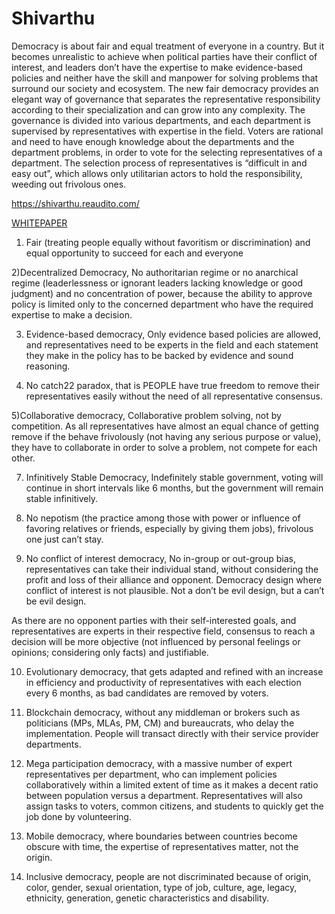 # Shivarthu


Democracy is about fair and equal treatment of everyone in a country. But it becomes unrealistic to achieve when political parties have their conflict of interest, and leaders don’t have the expertise to make evidence-based policies and neither have the skill and manpower for solving problems that surround our society and ecosystem. The new fair democracy provides an elegant way of governance that separates the representative responsibility according to their specialization and can grow into any complexity. The governance is divided into various departments, and each department is supervised by representatives with expertise in the field. Voters are rational and need to have enough knowledge about the departments and the department problems, in order to vote for the selecting representatives of a department. The selection process of representatives is “difficult in and easy out”, which allows only utilitarian actors to hold the responsibility, weeding out frivolous ones. 

https://shivarthu.reaudito.com/   

[WHITEPAPER](https://shivarthu.reaudito.com/paper/Shivarthu_whitepaper.pdf)



   
1) Fair (treating people equally without favoritism or discrimination) and equal opportunity to succeed for each and everyone

2)Decentralized Democracy, No authoritarian regime or no anarchical regime (leaderlessness or ignorant leaders lacking knowledge or good judgment) and no concentration of power, because the ability to approve policy is limited only to the concerned department who have the required expertise to make a decision.

3) Evidence-based democracy, Only evidence based policies are allowed, and representatives need to be experts in the field and each statement they make in the policy has to be backed by evidence and sound reasoning.

4) No catch22 paradox, that is PEOPLE have true freedom to remove their representatives easily without the need of all representative consensus.

5)Collaborative democracy, Collaborative problem solving, not by competition.
As all representatives have almost an equal chance of getting remove if the behave frivolously (not having any serious purpose or value), they have to collaborate in order to solve a problem, not compete for each other.

7) Infinitively Stable Democracy, Indefinitely stable government, voting will continue in short intervals like 6 months, but the government will remain stable infinitively.

8) No nepotism (the practice among those with power or influence of favoring relatives or friends, especially by giving them jobs), frivolous one just can’t stay.

9) No conflict of interest democracy, No in-group or out-group bias, representatives can take their individual stand, without considering the profit and loss of their alliance and opponent. Democracy design where conflict of interest is not plausible. Not a don’t be evil design, but a can’t be evil design.

As there are no opponent parties with their self-interested goals, and representatives are experts in their respective field, consensus to reach a decision will be more objective (not influenced by personal feelings or opinions; considering only facts) and justifiable.


10) Evolutionary democracy, that gets adapted and refined with an increase in efficiency and productivity of representatives with each election every 6 months, as bad candidates are removed by voters.

11) Blockchain democracy, without any middleman or brokers such as politicians (MPs, MLAs, PM, CM) and bureaucrats, who delay the implementation. People will transact directly with their service provider departments.

12) Mega participation democracy, with a massive number of expert representatives per department, who can implement policies collaboratively within a limited extent of time as it makes a decent ratio between population versus a department. Representatives will also assign tasks to voters, common citizens, and students to quickly get the job done by volunteering.

13) Mobile democracy, where boundaries between countries become obscure with time, the expertise of representatives matter, not the origin.

14) Inclusive democracy, people are not discriminated because of origin, color, gender, sexual orientation, type of job, culture, age, legacy, ethnicity, generation, genetic characteristics and disability.